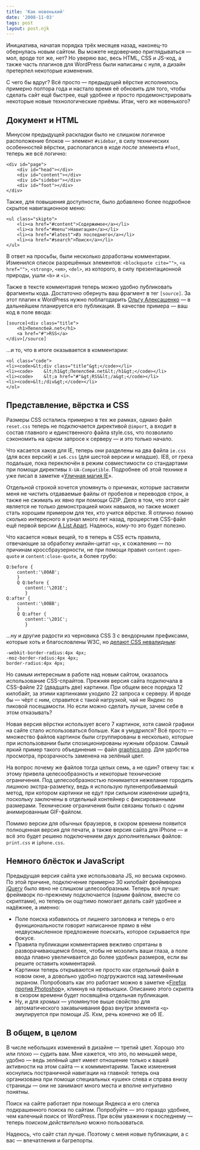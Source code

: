 ```yaml
---
title: 'Как новенький'
date: '2008-11-03'
tags: post
layout: post.njk
---
```


Инициатива, начатая порядка трёх месяцев назад, наконец-то обернулась новым сайтом. Вы можете недоверчиво приглядываться — мол, вроде тот же, нет? Но уверяю вас, весь HTML, CSS и JS-код, а также часть плагинов для WordPress были написаны с нуля, а дизайн претерпел некоторые изменения.

С чего бы вдруг? Всё просто — предыдущей вёрстке исполнилось примерно полтора года и настало время её обновить для того, чтобы сделать сайт ещё быстрее, ещё удобнее и просто продемонстрировать некоторые новые технологические приёмы. Итак, чего же новенького?

## Документ и HTML

Минусом предыдущей раскладки было не слишком логичное расположение блоков — элемент `#sidebar`, в силу технических особенностей вёрстки, располагался в коде _после_ элемента `#foot`, теперь же всё логично:

    <div id="page">
        <div id="head"></div>
        <div id="content"></div>
        <div id="sidebar"></div>
        <div id="foot"></div>
    </div>

Также, для повышения доступности, было добавлено более подробное скрытое навигационное меню:

    <ul class="skipto">
        <li><a href="#content">Содержимое</a></li>
        <li><a href="#menu">Навигация</a></li>
        <li><a href="#latest">Из последнего</a></li>
        <li><a href="#search">Поиск</a></li>
    </ul>

В ответ на просьбы, были несколько доработаны комментарии. Изменился список разрешённых элементов: `<blockquote cite="">`, `<a href="">`, `<strong>`, `<em>`, `<del>`, из которого, в силу презентационной природы, ушли `<b>` и `<i>`.

Также в тексте комментария теперь можно удобно публиковать фрагменты кода. Достаточно обернуть ваш фрагмент в тег `[source]`. За этот плагин к WordPress нужно поблагодарить [Ольгу Алексашенко](http://engel-t.moikrug.ru/) — в дальнейшем планируется его публикация. В качестве примера — ваш код в поле ввода:

    [source]<div class="title">
        <h1>Пепелсбей.net</h1>
        <a href="#">RSS</a>
    </div>[/source]

…и то, что в итоге оказывается в комментарии:

    <ol class="code">
    <li><code>&lt;div class="title"&gt;</code></li>
    <li><code>    &lt;h1&gt;Пепелсбей.net&lt;/h1&gt;</code></li>
    <li><code>    &lt;a href="#"&gt;RSS&lt;/a&gt;</code></li>
    <li><code>&lt;/div&gt;</code></li>
    </ol>

## Представление, вёрстка и CSS

Размеры CSS остались примерно в тех же рамках, однако файл `reset.css` теперь не подключается директивой `@import`, а входит в состав главного и единственного файла style.css, что позволило сэкономить на одном запросе к серверу — и это только начало.

Что касается хаков для IE, теперь они разделены на два файла `ie.css` (для всех версий) и `ie6.css` (для шестой версии и младше). IE8, от греха подальше, пока переключён в режим совместимости со стандартами при помощи директивы `X-UA-Compatible`. Подробнее об этой технике я уже писал в заметке «[Уличная магия IE](/2008/09/ie-street-magic/)».

Отдельной строкой хочется упомянуть о причинах, которые заставили меня не чистить отдаваемые файлы от пробелов и переводов строк, а также не сжимать их явно при помощи GZIP. Дело в том, что этот сайт является не только демонстрацией моих навыков, но также может стать хорошим примером для тех, кто учится вёрстке. Я отлично помню сколько интересного я узнал много лет назад, прошерстив CSS-файл ещё первой версии [A List Apart](http://alistapart.com/). Надеюсь, кому-то это будет полезно.

Что касается новых вещей, то в теперь в CSS есть правила, отвечающие за обработку инлайн-цитат `<q>`, к сожалению — по причинам кроссбраузерности, не при помощи правил `content:open-quote` и `content:close-quote`, а более грубо:

    Q:before {
        content:'\00AB';
        }
        Q Q:before {
           content:'\201E';
           }
    Q:after {
        content:'\00BB';
        }
        Q Q:after {
           content:'\201C';
           }

…ну и другие радости из черновика CSS 3 с вендорными префиксами, которые хоть и благословлены W3C, но [делают CSS невалидным](http://jigsaw.w3.org/css-validator/validator?uri=http%3A%2F%2Fpepelsbey.net%2F%3Fp%3D268%26preview%3Dtrue):

    -webkit-border-radius:4px 4px;
    -moz-border-radius:4px 4px;
    border-radius:4px 4px;

Но самым интересным в работе над новым сайтом, оказалось использование CSS-спрайтов. Прежняя версия сайта подключала в CSS-файле 22 (двадцать две) картинки. При общем весе порядка 12 килобайт, за этими картинками уходило 22 запроса к серверу. И вроде бы — чёрт с ним, справится с такой нагрузкой, чай не Яндекс по пиковой посещамости. Но если можно сделать лучше, зачем себе в этом отказывать?

Новая версия вёрстки использует всего 7 картинок, хотя самой графики на сайте стало использоваться больше. Как я умудрился? Всё просто — множество файлов картинок были сгруппированы в несколько, которые при использовании были спозиционированы нужным образом. Самый яркий пример такого объединения — файл [graphics.png](/pro/2008/11/like-a-virgin/graphics.png). Для удобства просмотра, прозрачность заменена на зелёный цвет.

На вопрос почему же файлов тогда целых семь, а не один? отвечу так: к этому привела целесообразность и некоторые технические ограничения. Под целесообразностью понимается нежелание городить лишнюю экстра-разметку, ведь я использую пуленепробиваемый метод, при котором картинки не едут при сильном изменении шрифта, поскольку заключены в отдельный контейнер с фиксированными размерами. Технические ограничения были связаны только с одним анимированным GIF-файлом.

Помимо версии для обычных браузеров, в скором времени появится полноценная версия для печати, а также версия сайта для iPhone — и всё это будет решено подключением двух дополнительных файлов: `print.css` и `iphone.css`.

## Немного блёсток и JavaScript

Предыдущая версия сайта уже использовала JS, но весьма скромно. По этой причине, подключение примерно 30 килобайт фреймворка [jQuery](http://jquery.com/) было явно не слишком целесообразным. Теперь всё лучше: фреймворк по-прежнему подключается (одним файлом, вместе со скриптами), но теперь он ощутимо помогает делать сайт удобнее и надёжнее, а именно:

- Поле поиска избавилось от лишнего заголовка и теперь о его функциональности говорит написанное прямо в нём недвусмысленное предложение поискать, которое скрывается при фокусе.
- Правила публикации комментариев вежливо спрятаны в разворачивающемся блоке, чтобы не мозолить ваши глаза, а поле ввода плавно увеличивается до более удобных размеров, если вы решите оставить комментарий.
- Картинки теперь открываются не просто как отдельный файл в новом окне, а довольно удобно подгружаются над затемнённым экраном. Попробовать как это работает можно в заметке «[Firefox против Photoshop](/2008/10/firefox-vs-photoshop/)», кликнув на превьюшки. Описанию этого скрипта в скором времени будет посвящёна отдельная публикация.
- Ну, и для _хромых_ — упомянутое выше свойство для автоматического закавычивания фраз внутри элемента `<q>` эмулируется при помощи JS. Кхм, речь конечно же об IE.

## В общем, в целом

В числе небольших изменений в дизайне — третий цвет. Хорошо это или плохо — судить вам. Мне кажется, что это, по меньшей мере, удобно — ведь зелёный цвет имеет отношение только к вашей активности на этом сайта — к коммментариям. Также изменения коснулись постраничной навигации на главной: теперь она организована при помощи специальных «ушек» слева и справа внизу страницы — они не занимают много места и вполне интуитивно понятны.

Поиск на сайте работает при помощи Яндекса и его слегка подкрашенного поиска по сайтам. Попробуйте — это гораздо удобнее, чем калечный поиск от WordPress. При всём уважении к последнему — теперь поиском _действительно_ можно пользоваться.

Надеюсь, что сайт стал лучше. Поэтому с меня новые публикации, а с вас — впечатления и багрепорты.
